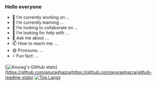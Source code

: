 ### Hello everyone

- 🔭 I’m currently working on ...
- 🌱 I’m currently learning ...
- 👯 I’m looking to collaborate on ...
- 🤔 I’m looking for help with ...
- 💬 Ask me about ...
- 📫 How to reach me: ...
- 😄 Pronouns: ...
- ⚡ Fun fact: ...

[![Anurag's GitHub stats](https://github-readme-stats.vercel.app/api?username=anuraghazra&layout=compact)](https://github.com/anuraghazra(https://github.com/anuraghazra/github-readme-stats)
[![Top Langs](https://github-readme-stats.vercel.app/api/top-langs/?username=15736701848&layout=compact)](https://github.com/anuraghazra/github-readme-stats)
